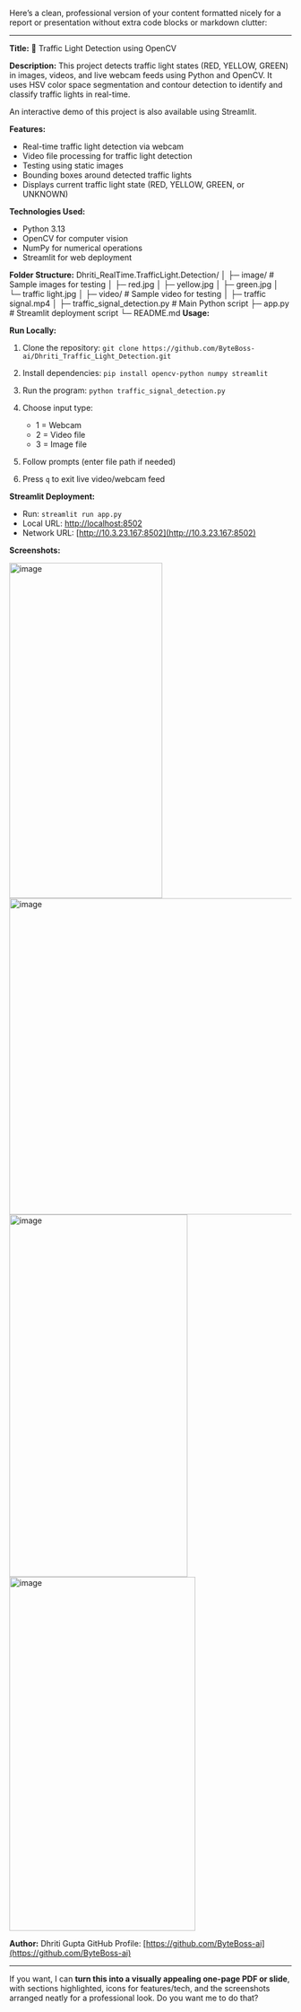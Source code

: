Here’s a clean, professional version of your content formatted nicely for a report or presentation without extra code blocks or markdown clutter:

---

**Title:** 🛑 Traffic Light Detection using OpenCV

**Description:**
This project detects traffic light states (RED, YELLOW, GREEN) in images, videos, and live webcam feeds using Python and OpenCV. It uses HSV color space segmentation and contour detection to identify and classify traffic lights in real-time.

An interactive demo of this project is also available using Streamlit.

**Features:**

* Real-time traffic light detection via webcam
* Video file processing for traffic light detection
* Testing using static images
* Bounding boxes around detected traffic lights
* Displays current traffic light state (RED, YELLOW, GREEN, or UNKNOWN)

**Technologies Used:**

* Python 3.13
* OpenCV for computer vision
* NumPy for numerical operations
* Streamlit for web deployment

**Folder Structure:**
Dhriti_RealTime.TrafficLight.Detection/
│
├─ image/ # Sample images for testing
│ ├─ red.jpg
│ ├─ yellow.jpg
│ ├─ green.jpg
│ └─ traffic light.jpg
│
├─ video/ # Sample video for testing
│ ├─ traffic signal.mp4
│
├─ traffic_signal_detection.py # Main Python script
├─ app.py # Streamlit deployment script
└─ README.md
**Usage:**

**Run Locally:**

1. Clone the repository: `git clone https://github.com/ByteBoss-ai/Dhriti_Traffic_Light_Detection.git`
2. Install dependencies: `pip install opencv-python numpy streamlit`
3. Run the program: `python traffic_signal_detection.py`
4. Choose input type:

   * 1 = Webcam
   * 2 = Video file
   * 3 = Image file
5. Follow prompts (enter file path if needed)
6. Press `q` to exit live video/webcam feed

**Streamlit Deployment:**

* Run: `streamlit run app.py`
* Local URL: [http://localhost:8502](http://localhost:8502)
* Network URL: [http://10.3.23.167:8502](http://10.3.23.167:8502)


**Screenshots:**

<img width="273" height="598" alt="image" src="https://github.com/user-attachments/assets/94fb128f-1fad-4bfd-b2c2-9bdc0a0fa4fa" /> <img width="906" height="564" alt="image" src="https://github.com/user-attachments/assets/e910938f-5ac5-4ae4-9abd-5bdf733fd644" /> <img width="318" height="646" alt="image" src="https://github.com/user-attachments/assets/22162e2b-094f-4d1e-af78-0e4bb1c88a97" /> <img width="332" height="631" alt="image" src="https://github.com/user-attachments/assets/9a3678d0-ac74-4889-9e68-46ffc10bca9a" />

**Author:**
Dhriti Gupta
GitHub Profile: [https://github.com/ByteBoss-ai](https://github.com/ByteBoss-ai)

---

If you want, I can **turn this into a visually appealing one-page PDF or slide**, with sections highlighted, icons for features/tech, and the screenshots arranged neatly for a professional look. Do you want me to do that?
